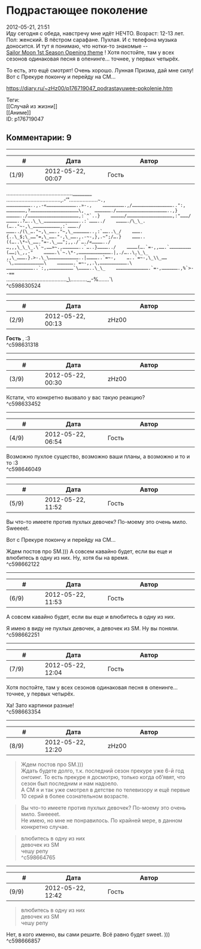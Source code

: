 Подрастающее поколение
======================

  
2012-05-21, 21:51  
 Иду сегодня с обеда, навстречу мне идёт НЕЧТО. Возраст: 12-13 лет. Пол: женский. В пёстром сарафане. Пухлая. И с телефона музыка доносится. И тут я понимаю, что нотки-то знакомые --   
  [Sailor Moon 1st Season Opening theme](https://www.youtube.com/watch?v=b8Rvwu8Wykw)  !  Хотя постойте, там у всех сезонов одинаковая песня в опенинге... точнее, у первых четырёх.    
   
 То есть, это ещё смотрят! Очень хорошо. Лунная Призма, дай мне силу!   
  Вот с Прекуре покончу и перейду на СМ...    
  
<https://diary.ru/~zHz00/p176719047_podrastayuwee-pokolenie.htm>  
  
Теги:  
[[Случай из жизни]]  
[[Аниме]]  
ID: p176719047  


Комментарии: 9
--------------

  


---



|         #         |              Дата              |                     Автор                     |           ID           |
| --- | --- | --- | --- |
| (1/9) | 2012-05-22, 00:07 | Гость | c598630524 |

  
 ……………………………………..\_\_\_\_\_\_\_\_   
 ………………………………,.-‘"……………….``~.,   
 ………………………..,.-«……………………………..»-.,   
 …………………….,/………………………………………..":,   
 …………………,?………………………………………………\,   
 ………………./…………………………………………………..,}   
 ……………../…………………………………………………,:`^`..}   
 ……………/……………………………………………,:"………/   
 …………..?…..\_\_…………………………………..:`………../   
 …………./\_\_.(….."~-,\_…………………………,:`………./   
 ………../(\_…."~,\_…….."~,\_………………..,:`……..\_/   
 ……….{..\_$;\_……"=,\_……."-,\_…….,.-~-,},.~";/….}   
 ………..((…..\*~\_……."=-.\_……";,,./`…./«…………../   
 …,,,\_\_\_.\`~,……»~.,………………..`…..}…………../   
 …………(….`=-,,…….`……………………(……;\_,,-"   
 ………….\`~.\*-,……………………………….|,./…..\,\_\_   
 ,,\_……….}.>-.\_\……………………………..|…………..`=~-,   
 …..`=~-,\_\\_……`\,……………………………\   
 ……………….`=~-,,.\,………………………….\   
 …………………………..`:,,………………………`\…………..\_\_   
 ……………………………….`=-,……………….,%`>--==``   
 ………………………………….\_\………..\_,-%…….`\   
 ^c598630524

---



|         #         |              Дата              |                     Автор                     |           ID           |
| --- | --- | --- | --- |
| (2/9) | 2012-05-22, 00:13 | zHz00 | c598631318 |

  
  **Гость**  , :3   
 ^c598631318

---



|         #         |              Дата              |                     Автор                     |           ID           |
| --- | --- | --- | --- |
| (3/9) | 2012-05-22, 00:30 | zHz00 | c598633452 |

  
 Кстати, что конкретно вызвало у вас такую реакцию?   
 ^c598633452

---



|         #         |              Дата              |                     Автор                     |           ID           |
| --- | --- | --- | --- |
| (4/9) | 2012-05-22, 06:54 | Гость | c598646049 |

  
 Возможно пухлое существо, возможно ваши планы, а возможно и то и то :3   
 ^c598646049

---



|         #         |              Дата              |                     Автор                     |           ID           |
| --- | --- | --- | --- |
| (5/9) | 2012-05-22, 11:52 | Гость | c598662122 |

  
 Вы что-то имеете против пухлых девочек? По-моему это очень мило. Sweeeet.   
   
  Вот с Прекуре покончу и перейду на СМ...    
   
 Ждем постов про SM.))) А совсем кавайно будет, если вы еще и влюбитесь в одну из них. Ну, хотя бы на время.   
 ^c598662122

---



|         #         |              Дата              |                     Автор                     |           ID           |
| --- | --- | --- | --- |
| (6/9) | 2012-05-22, 11:53 | Гость | c598662251 |

  
  А совсем кавайно будет, если вы еще и влюбитесь в одну из них.    
   
 Я имею в виду не пухлых девочек, а девочек из SM. Ну вы поняли.   
 ^c598662251

---



|         #         |              Дата              |                     Автор                     |           ID           |
| --- | --- | --- | --- |
| (7/9) | 2012-05-22, 12:04 | Гость | c598663354 |

  
  Хотя постойте, там у всех сезонов одинаковая песня в опенинге... точнее, у первых четырёх.    
   
 Ха! Зато картинки разные!   
 ^c598663354

---



|         #         |              Дата              |                     Автор                     |           ID           |
| --- | --- | --- | --- |
| (8/9) | 2012-05-22, 12:20 | zHz00 | c598664765 |

  
 >Ждем постов про SM.)))   
 Ждать будете долго, т.к. последний сезон прекуре уже 6-й год онгоинг. То есть прекуре я досмотрю, только когда об’явят, что сезон был последним и нам надоело.   
 А СМ я и так уже смотрел в детстве по телевизору и ещё первые 10 серий в более сознательном возрасте.   
   
 >Вы что-то имеете против пухлых девочек? По-моему это очень мило. Sweeeet.   
 Не имею, но мне не понравилось. По крайней мере, в данном конкретно случае.   
   
 >влюбитесь в одну из них   
 >девочек из SM   
 чешу репу   
 ^c598664765

---



|         #         |              Дата              |                     Автор                     |           ID           |
| --- | --- | --- | --- |
| (9/9) | 2012-05-22, 12:42 | Гость | c598666857 |

  
  >влюбитесь в одну из них   
 >девочек из SM   
 чешу репу    
   
 Нет, в кого именно, вы сами решите. Всё равно будет sweet. )))   
 ^c598666857